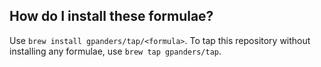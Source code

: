 ## How do I install these formulae?

Use `brew install gpanders/tap/<formula>`. To tap this repository without
installing any formulae, use `brew tap gpanders/tap`.
